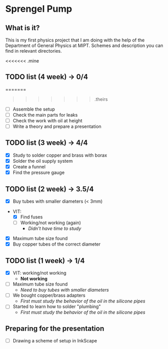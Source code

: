 # Sprengel Pump
## What is it?
This is my first physics project that I am doing with the help of the Department of General Physics at MIPT. Schemes and description you can find in relevant directories.

<<<<<<< .mine
## TODO list (4 week) -> 0/4

=======


>>>>>>> .theirs
- [ ] Assemble the setup
- [ ] Check the main parts for leaks
- [ ] Check the work with oil at height
- [ ] Write a theory and prepare a presentation

## TODO list (3 week) -> 4/4

- [x] Study to solder copper and brass with borax
- [x] Solder the oil supply system
- [x] Create a funnel
- [x] Find the pressure gauge

## TODO list (2 week) -> 3.5/4

- [x] Buy tubes with smaller diameters (< 3mm)
- VIT:
	- [x] Find fuses
	- [ ] Working/not working (again)
		- _Didn't have time to study_
- [x] Maximum tube size found
- [x] Buy copper tubes of the correct diameter

## TODO list (1 week) -> 1/4

- [x] VIT: working/not working
	- **Not working**
- [ ] Maximum tube size found
	- _Need to buy tubes with smaller diameters_
- [ ] We bought copper/brass adapters
	- _First must study the behavior of the oil in the silicone pipes_
- [ ] Started to learn how to solder "plumbing"
	- _First must study the behavior of the oil in the silicone pipes_

## Preparing for the presentation
- [ ] Drawing a scheme of setup in InkScape
